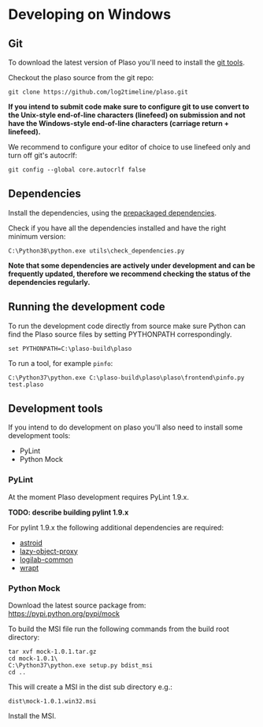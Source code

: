 # Developing on Windows

## Git
To download the latest version of Plaso you'll need to install the
[git tools](http://git-scm.com/downloads).

Checkout the plaso source from the git repo:
```
git clone https://github.com/log2timeline/plaso.git
```

**If you intend to submit code make sure to configure git to use convert to the
Unix-style end-of-line characters (linefeed) on submission and not have the
Windows-style end-of-line characters (carriage return + linefeed).**

We recommend to configure your editor of choice to use linefeed only and turn
off git's autocrlf:
```
git config --global core.autocrlf false
```

## Dependencies

Install the dependencies, using the
[prepackaged dependencies](Development-Dependencies.html#Windows).

Check if you have all the dependencies installed and have the right minimum
version:
```
C:\Python38\python.exe utils\check_dependencies.py
```

**Note that some dependencies are actively under development and can be
frequently updated, therefore we recommend checking the status of the
dependencies regularly.**

## Running the development code
To run the development code directly from source make sure Python can find the
Plaso source files by setting PYTHONPATH correspondingly.
```
set PYTHONPATH=C:\plaso-build\plaso
```

To run a tool, for example `pinfo`:
```
C:\Python37\python.exe C:\plaso-build\plaso\plaso\frontend\pinfo.py test.plaso
```

## Development tools
If you intend to do development on plaso you'll also need to install some
development tools:

* PyLint
* Python Mock

### PyLint
At the moment Plaso development requires PyLint 1.9.x.

**TODO: describe building pylint 1.9.x**

For pylint 1.9.x the following additional dependencies are required:
* [astroid](https://pypi.python.org/pypi/astroid)
* [lazy-object-proxy](https://pypi.python.org/pypi/lazy-object-proxy)
* [logilab-common](https://pypi.python.org/pypi/logilab-common)
* [wrapt](https://pypi.python.org/pypi/wrapt)

### Python Mock
Download the latest source package from: https://pypi.python.org/pypi/mock

To build the MSI file run the following commands from the build root directory:
```
tar xvf mock-1.0.1.tar.gz
cd mock-1.0.1\
C:\Python37\python.exe setup.py bdist_msi
cd ..
```

This will create a MSI in the dist sub directory e.g.:
```
dist\mock-1.0.1.win32.msi
```

Install the MSI.
